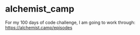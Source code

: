 # alchemist_camp
For my 100 days of code challenge, I am going to work through: https://alchemist.camp/episodes
